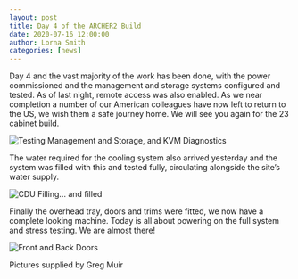 ```yaml
---
layout: post
title: Day 4 of the ARCHER2 Build
date: 2020-07-16 12:00:00
author: Lorna Smith
categories: [news]
---
```



Day 4 and the vast majority of the work has been done, with the power commissioned and the management and storage systems configured and tested. As of last night, remote access was also enabled. As we near completion a number of our American colleagues have now left to return to the US, we wish them a safe journey home. We will see you again for the 23 cabinet build.

<img src="{{ site.baseurl }}/img/news/2020-07-16-pic1.png" alt="Testing Management and Storage, and KVM Diagnostics" title="Testing Management and Storage, and KVM Diagnostics"/>

The water required for the cooling system also arrived yesterday and the system was filled with this and tested fully, circulating alongside the site’s water supply. 


<img src="{{ site.baseurl }}/img/news/2020-07-16-pic2.png" alt="CDU Filling... and filled" title="CDU Filling... and filled"/>

Finally the overhead tray, doors and trims were fitted, we now have a complete looking machine. Today is all about powering on the full system and stress testing. We are almost there!


<img src="{{ site.baseurl }}/img/news/2020-07-16-pic3.png" alt="Front and Back Doors" title="Front and Back Doors" />



Pictures supplied by Greg Muir

 


